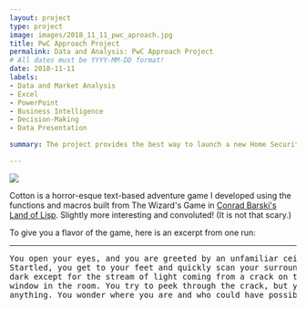 ```yaml
---
layout: project
type: project
image: images/2018_11_11_pwc_aproach.jpg
title: PwC Approach Project
permalink: Data and Analysis: PwC Approach Project
# All dates must be YYYY-MM-DD format!
date: 2018-11-11
labels:
- Data and Market Analysis
- Excel
- PowerPoint
- Business Intelligence
- Decision-Making
- Data Presentation

summary: The project provides the best way to launch a new Home Security System targeting socio-economic segments which have the highest new customers potential. The project is a result of an in-depth analysis of the customer data including several variables as a collected survey questions in 6759 markets of US cities/regions. 

---
```


<img class="ui image" src="{{ site.baseurl }}/images/cotton-header.png">

Cotton is a horror-esque text-based adventure game I developed using the functions and macros built from The Wizard's Game in [Conrad Barski's Land of Lisp](http://landoflisp.com/). Slightly more interesting and convoluted! (It is not that scary.)

To give you a flavor of the game, here is an excerpt from one run:

<hr>

<pre>
You open your eyes, and you are greeted by an unfamiliar ceiling.
Startled, you get to your feet and quickly scan your surroundings. It's
dark except for the stream of light coming from a crack on the only boarded
window in the room. You try to peek through the crack, but you cannot see
anything. You wonder where you are and who could have possibly brought you here.
